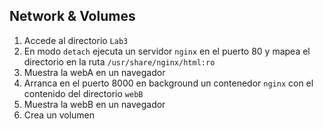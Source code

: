 ## Network & Volumes

1. Accede al directorio `Lab3`
2. En modo `detach` ejecuta un servidor `nginx` en el puerto 80 y mapea el directorio en la ruta `/usr/share/nginx/html:ro`
3. Muestra la webA en un navegador
4. Arranca en el puerto 8000 en background un contenedor `nginx` con el contenido del directorio `webB`
5. Muestra la webB en un navegador
6. Crea un volumen 
